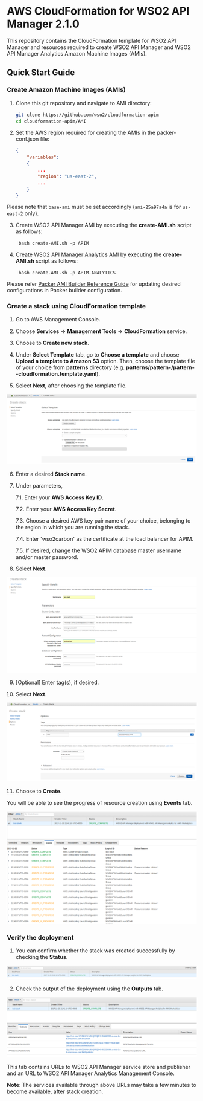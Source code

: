# AWS CloudFormation for WSO2 API Manager 2.1.0

This repository contains the CloudFormation template for WSO2 API Manager and resources required to create WSO2 API Manager and WSO2 API Manager Analytics Amazon Machine Images (AMIs).

## Quick Start Guide

### Create Amazon Machine Images (AMIs)

1. Clone this git repository and navigate to AMI directory:

   ```bash
   git clone https://github.com/wso2/cloudformation-apim
   cd cloudformation-apim/AMI
   ```

2. Set the AWS region required for creating the AMIs in the packer-conf.json file:
   
   ```json
   {
       "variables": 
       {
           ...
           "region": "us-east-2",
           ...
       }
   }
   ```

Please note that `base-ami` must be set accordingly (`ami-25a97a4a` is for `us-east-2` only).

3. Create WSO2 API Manager AMI by executing the **create-AMI.sh** script as follows:

        bash create-AMI.sh -p APIM

4. Create WSO2 API Manager Analytics AMI by executing the **create-AMI.sh** script as follows:

        bash create-AMI.sh -p APIM-ANALYTICS

Please refer [Packer AMI Builder Reference Guide](https://www.packer.io/docs/builders/amazon-ebs.html) for updating desired configurations in Packer builder configuration.

### Create a stack using CloudFormation template

1. Go to AWS Management Console.

2. Choose **Services** -> **Management Tools** -> **CloudFormation** service.

3. Choose to **Create new stack**.

4. Under **Select Template** tab, go to **Choose a template** and choose **Upload a template to Amazon S3** option.
Then, choose the template file of your choice from **patterns** directory (e.g. **patterns/pattern-<number>/pattern-<number>-cloudformation.template.yaml**).

5. Select **Next**, after choosing the template file.

![Select template](quickstart/images/page-1.png)

6. Enter a desired **Stack name**.

7. Under parameters,

    7.1. Enter your **AWS Access Key ID**.
    
    7.2. Enter your **AWS Access Key Secret**.
    
    7.3. Choose a desired AWS key pair name of your choice, belonging to the region in which you are running the stack.
    
    7.4. Enter 'wso2carbon' as the certificate at the load balancer for APIM.
    
    7.5. If desired, change the WSO2 APIM database master username and/or master password.
    
8. Select **Next**.

![Specify details](quickstart/images/page-2.png)

9. [Optional] Enter tag(s), if desired.

10. Select **Next**.

![Options](quickstart/images/page-3.png)

11. Choose to **Create**.

You will be able to see the progress of resource creation using **Events** tab.

![Events](quickstart/images/events.png)

### Verify the deployment

1. You can confirm whether the stack was created successfully by checking the **Status**.

![Successful stack](quickstart/images/output-1.png)

2. Check the output of the deployment using the **Outputs** tab.

![Outputs](quickstart/images/output-2.png)

This tab contains URLs to WSO2 API Manager service store and publisher and an URL to WSO2 API Manager Analytics Management Console.

**Note**: The services available through above URLs may take a few minutes to become available, after stack creation.
